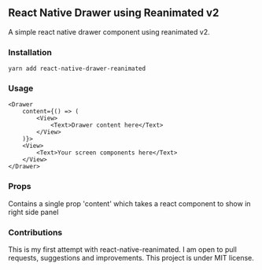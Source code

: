 ## React Native Drawer using Reanimated v2

A simple react native drawer component using reanimated v2.

### Installation

```
yarn add react-native-drawer-reanimated
```

### Usage

```
<Drawer
	content={() => (
		<View>
			<Text>Drawer content here</Text>
		</View>
	)}>
	<View>
		<Text>Your screen components here</Text>
	</View>
</Drawer>
```

### Props

Contains a single prop 'content' which takes a react component to show in right side panel

### Contributions

This is my first attempt with react-native-reanimated. I am open to pull requests, suggestions and improvements. This project is under MIT license.
